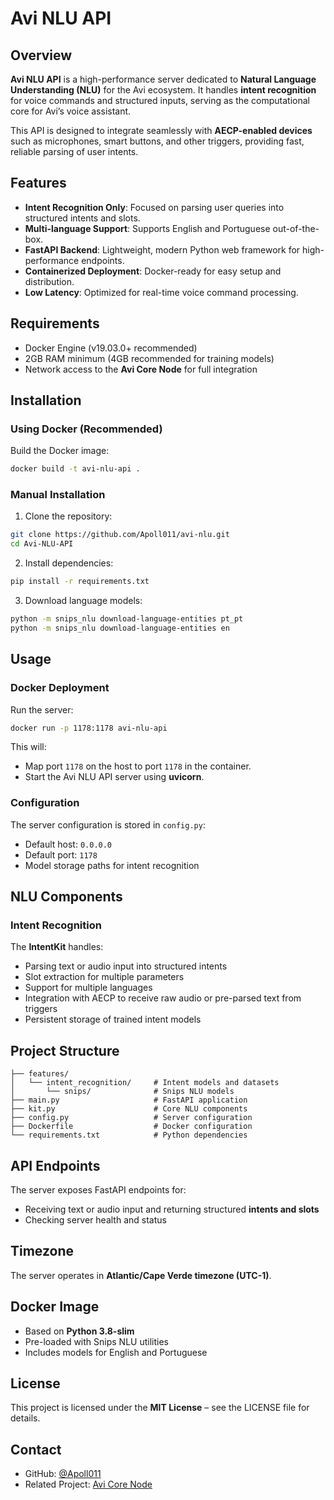 # Avi NLU API

## Overview
**Avi NLU API** is a high-performance server dedicated to **Natural Language Understanding (NLU)** for the Avi ecosystem. It handles **intent recognition** for voice commands and structured inputs, serving as the computational core for Avi’s voice assistant.

This API is designed to integrate seamlessly with **AECP-enabled devices** such as microphones, smart buttons, and other triggers, providing fast, reliable parsing of user intents.

## Features
- **Intent Recognition Only**: Focused on parsing user queries into structured intents and slots.
- **Multi-language Support**: Supports English and Portuguese out-of-the-box.
- **FastAPI Backend**: Lightweight, modern Python web framework for high-performance endpoints.
- **Containerized Deployment**: Docker-ready for easy setup and distribution.
- **Low Latency**: Optimized for real-time voice command processing.

## Requirements
- Docker Engine (v19.03.0+ recommended)
- 2GB RAM minimum (4GB recommended for training models)
- Network access to the **Avi Core Node** for full integration

## Installation

### Using Docker (Recommended)
Build the Docker image:
```bash
docker build -t avi-nlu-api .
```

### Manual Installation
1. Clone the repository:
```bash
git clone https://github.com/Apoll011/avi-nlu.git
cd Avi-NLU-API
```

2. Install dependencies:
```bash
pip install -r requirements.txt
```

3. Download language models:
```bash
python -m snips_nlu download-language-entities pt_pt
python -m snips_nlu download-language-entities en
```

## Usage

### Docker Deployment
Run the server:
```bash
docker run -p 1178:1178 avi-nlu-api
```
This will:
- Map port `1178` on the host to port `1178` in the container.
- Start the Avi NLU API server using **uvicorn**.

### Configuration
The server configuration is stored in `config.py`:
- Default host: `0.0.0.0`
- Default port: `1178`
- Model storage paths for intent recognition

## NLU Components

### Intent Recognition
The **IntentKit** handles:
- Parsing text or audio input into structured intents
- Slot extraction for multiple parameters
- Support for multiple languages
- Integration with AECP to receive raw audio or pre-parsed text from triggers
- Persistent storage of trained intent models

## Project Structure
```
├── features/
│   └── intent_recognition/     # Intent models and datasets
│       └── snips/              # Snips NLU models
├── main.py                     # FastAPI application
├── kit.py                      # Core NLU components
├── config.py                   # Server configuration
├── Dockerfile                  # Docker configuration
└── requirements.txt            # Python dependencies
```

## API Endpoints
The server exposes FastAPI endpoints for:
- Receiving text or audio input and returning structured **intents and slots**
- Checking server health and status

## Timezone
The server operates in **Atlantic/Cape Verde timezone (UTC-1)**.

## Docker Image
- Based on **Python 3.8-slim**
- Pre-loaded with Snips NLU utilities
- Includes models for English and Portuguese

## License
This project is licensed under the **MIT License** – see the LICENSE file for details.

## Contact
- GitHub: [@Apoll011](https://github.com/YourUsername)
- Related Project: [Avi Core Node](https://github.com/Apoll011/Avi-Core)
